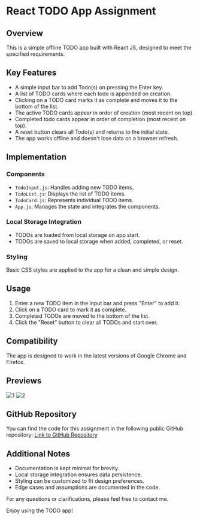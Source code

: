 # React TODO App Assignment

## Overview

This is a simple offline TODO app built with React JS, designed to meet the specified requirements.

## Key Features

- A simple input bar to add Todo(s) on pressing the Enter key.
- A list of TODO cards where each todo is appended on creation.
- Clicking on a TODO card marks it as complete and moves it to the bottom of the list.
- The active TODO cards appear in order of creation (most recent on top).
- Completed todo cards appear in order of completion (most recent on top).
- A reset button clears all Todo(s) and returns to the initial state.
- The app works offline and doesn't lose data on a browser refresh.

## Implementation

### Components

- `TodoInput.js`: Handles adding new TODO items.
- `TodoList.js`: Displays the list of TODO items.
- `TodoCard.js`: Represents individual TODO items.
- `App.js`: Manages the state and integrates the components.

### Local Storage Integration

- TODOs are loaded from local storage on app start.
- TODOs are saved to local storage when added, completed, or reset.

### Styling

Basic CSS styles are applied to the app for a clean and simple design.

## Usage

1. Enter a new TODO item in the input bar and press "Enter" to add it.
2. Click on a TODO card to mark it as complete.
3. Completed TODOs are moved to the bottom of the list.
4. Click the "Reset" button to clear all TODOs and start over.

## Compatibility

The app is designed to work in the latest versions of Google Chrome and Firefox.
## Previews
![1](https://github.com/shubhamdhiman/todo_tailnode/assets/18380165/3314bbe9-bfd7-4837-bfb8-72f39d7ee3df)
![2](https://github.com/shubhamdhiman/todo_tailnode/assets/18380165/117240b6-a0a2-4712-bf29-b16d2113d30a)

## GitHub Repository

You can find the code for this assignment in the following public GitHub repository:
[Link to GitHub Repository](https://github.com/yourusername/todo-app)

## Additional Notes

- Documentation is kept minimal for brevity.
- Local storage integration ensures data persistence.
- Styling can be customized to fit design preferences.
- Edge cases and assumptions are documented in the code.

For any questions or clarifications, please feel free to contact me.

Enjoy using the TODO app!
